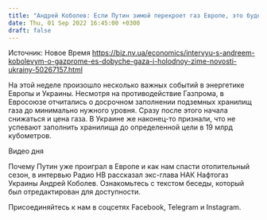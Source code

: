 ```yaml
---
title: "Андрей Коболев: Если Путин зимой перекроет газ Европе, это будет означать конец Газпрома — интервью НВ"
date: Thu, 01 Sep 2022 16:45:00 +0300
draft: false
---
```

Источник: Новое Время https://biz.nv.ua/economics/intervyu-s-andreem-kobolevym-o-gazprome-es-dobyche-gaza-i-holodnoy-zime-novosti-ukrainy-50267157.html


На этой неделе произошло несколько важных событий в энергетике Европы и Украины. Несмотря на противодействие Газпрома, в Евросоюзе отчитались о досрочном заполнении подземных хранилищ газа до минимально нужного уровня. Сразу после этого начала снижаться и цена газа. В Украине же наконец-то признали, что не успевают заполнить хранилища до определенной цели в 19 млрд кубометров.

 Видео дня   

Почему Путин уже проиграл в Европе и как нам спасти отопительный сезон, в интервью Радио НВ рассказал экс-глава НАК Нафтогаз Украины Андрей Коболев. Ознакомьтесь с текстом беседы, который был отредактирован для доступности.

Присоединяйтесь к нам в соцсетях Facebook, Telegram и Instagram.
